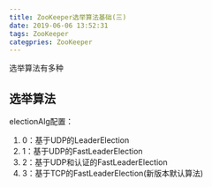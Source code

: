```yaml
---
title: ZooKeeper选举算法基础(三)
date: 2019-06-06 13:52:31
tags: ZooKeeper
categpries: ZooKeeper
---
```

选举算法有多种

<!-- more -->
## 选举算法
electionAlg配置：

1. 0：基于UDP的LeaderElection
2. 1：基于UDP的FastLeaderElection
3. 2：基于UDP和认证的FastLeaderElection
4. 3：基于TCP的FastLeaderElection(新版本默认算法)

